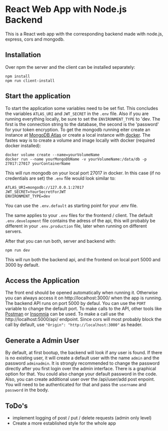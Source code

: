 # React Web App with Node.js Backend

This is a React web app with the corresponding backend made with node.js, express, cors and mongodb.

## Installation

Over npm the server and the client can be installed separately:

```
npm install
npm run client-install
```

## Start the application

To start the application some variables need to be set fist. This concludes the variables `ATLAS_URI` and `JWT_SECRET` in the `.env` file. Also if you are running everything locally, be sure to set the `ENVIRONMENT_TYPE` to 'dev. The first is the connection string to the database, the second is the 'password' for your token encryption. To get the mongodb running eiter create an instance at [MongoDB Atlas](https://www.mongodb.com/cloud/atlas) or create a local instance with [docker](https://hub.docker.com/_/mongo). The fastes way is to create a volume and image locally with docker (required docker installed):

```
docker volume create --name=yourVolumeName
docker run --name yourMongoDbName -v yourVolumeName:/data/db -p 27017:27017 yourContainerName
```

This will run mongodb on your local port 27017 in docker. In this case (if no credentials are set) the `.env` file would look similar to:

```
ATLAS_URI=mongodb://127.0.0.1:27017
JWT_SECRET=YourSecretForJWT
ENVIRONMENT_TYPE=dev
```

You can use the `.env.default` as starting point for your .env file.

The same applies to your `.env` files for the frontend / client. The default `.env.development` file contains the adress of the api, this will probably be different in your `.env.production` file, later when running on different servers.

After that you can run both, server and backend with:

```
npm run dev
```

This will run both the backend api, and the frontend on local port 5000 and 3000 by default.

## Access the Application

The front end should be opened automatically when running it. Otherwise you can always access it on http://localhost:3000/ when the app is running. The backend API runs on port 5000 by defaul. You can use the `PORT` variable to change the default port. To make calls to the API, other tools like [Postman](https://www.postman.com/) or [Insomnia](https://insomnia.rest/) can be used. To make a call use the http://localhost:5000/api/ endpoint. Since cors will most probably block the call by default, use `"Origin": "http://localhost:3000"` as header.

## Generate a Admin User

By default, at first bootup, the backend will look if any user is found. If there is no existing user, it will create a default user with the name `admin` and the password `adminadmin`. It is strongly recommended to change the password directly after you first login over the admin interface. There is a graphical option for that. You could also change your default password in the code. Also, you can create additional user over the /api/user/add post enpoint. You will need to be authenticated for that and pass the `username` and `password` in the body.

## ToDo's

- implement logging of post / put / delete requests (admin only level)
- Create a more established style for the whole app

